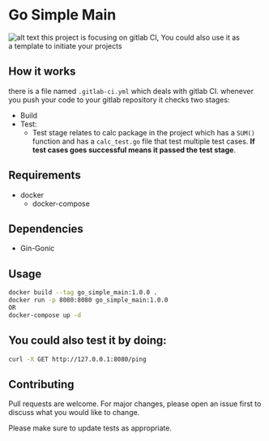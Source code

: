# Go Simple Main

![alt text](https://miro.medium.com/v2/resize:fit:1400/format:webp/1*HtCjHzGwf6iWNqXu5Cndsg.png)
this project is focusing on gitlab CI, You could also use it as <br > a template to initiate your projects

## How it works
there is a file named `.gitlab-ci.yml` which deals with gitlab CI.
whenever you push your code to your gitlab repository it checks two stages: 
* Build
* Test:
  * Test stage relates to calc package in the project which has a `SUM()` function and has a `calc_test.go` file that test multiple test cases. **If test cases goes successful means it passed the test stage**.


## Requirements

* docker
    * docker-compose

## Dependencies

* Gin-Gonic

## Usage

```bash
docker build --tag go_simple_main:1.0.0 .
docker run -p 8080:8080 go_simple_main:1.0.0
OR
docker-compose up -d
```

## You could also test it by doing:

```bash
curl -X GET http://127.0.0.1:8080/ping
```

## Contributing

Pull requests are welcome. For major changes, please open an issue first
to discuss what you would like to change.

Please make sure to update tests as appropriate.